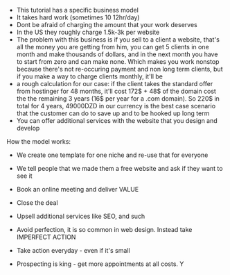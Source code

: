 - This tutorial has a specific business model
- It takes hard work (sometimes 10 12hr/day)
- Dont be afraid of charging the amount that  your work deserves
- In the US they roughly charge 1.5k-3k per website
- The problem with this business is if you sell to a client a website, that's all the money you are getting from him, you can get 5 clients in one month and make thousands of dollars, and in the next month you have to start from zero and can make none. Which makes you work nonstop because there's not re-occuring payment and non long term clients, but if you make a way to charge clients monthly, it'll be  
- a rough calculation for our case: if the client takes the standard offer from hostinger for 48 months, it'll cost 172$ + 48$ of the domain cost the the remaining 3 years (16$ per year for a .com domain). So  220$ in total for 4 years, 49000DZD in our currency is the best case scenario that the customer can do to save up and to be hooked up long term
- You can offer additional services with the website that you design and develop

How the model works: 
- We create one template for one niche and re-use that for everyone 
- We tell people that we made them a free website and ask if they want to see it
- Book an online meeting and deliver VALUE
- Close the deal
- Upsell additional services like SEO, and such

- Avoid perfection, it is so common in web design. Instead take IMPERFECT ACTION
- Take action everyday - even if it's small
- Prospecting is king - get more appointments at all costs. Y